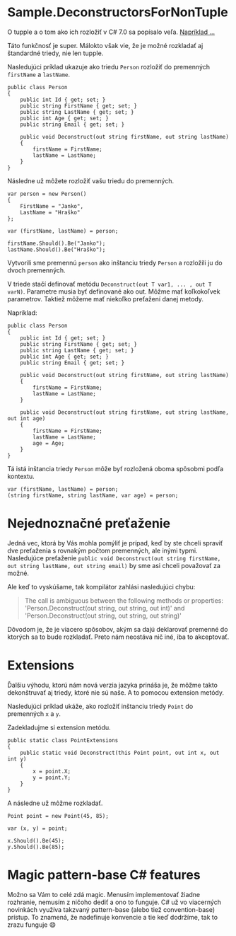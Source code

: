 # Sample.DeconstructorsForNonTuple

O tupple a o tom ako ich rozložiť v C# 7.0 sa popísalo veľa. [Napríklad ...](https://visualstudiomagazine.com/articles/2017/01/01/tuples-csharp-7.aspx)


Táto funkčnosť je super. Málokto však vie, že je možné rozkladať aj štandardné triedy, nie len tupple.

Nasledujúci príklad ukazuje ako triedu ```Person``` rozložiť do premenných ```firstName``` a ```lastName```.

```
public class Person
{
    public int Id { get; set; }
    public string FirstName { get; set; }
    public string LastName { get; set; }
    public int Age { get; set; }
    public string Email { get; set; }

    public void Deconstruct(out string firstName, out string lastName)
    {
        firstName = FirstName;
        lastName = LastName;
    }
}
```

Následne už môžete rozložiť vašu triedu do premenných.
```
var person = new Person()
{
    FirstName = "Janko",
    LastName = "Hraško"
};

var (firstName, lastName) = person;

firstName.Should().Be("Janko");
lastName.Should().Be("Hraško");
```
Vytvorili sme premennú ```person``` ako inštanciu triedy ```Person``` a rozložili ju do dvoch premenných.

V triede stačí definovať metódu ```Deconstruct(out T var1, ... , out T varN)```. Parametre musia byť definované ako out.
Môžme mať koľkokoľvek parametrov. Taktiež môžeme mať niekoľko preťažení danej metody.

Napríklad:
```
public class Person
{
    public int Id { get; set; }
    public string FirstName { get; set; }
    public string LastName { get; set; }
    public int Age { get; set; }
    public string Email { get; set; }

    public void Deconstruct(out string firstName, out string lastName)
    {
        firstName = FirstName;
        lastName = LastName;
    }

    public void Deconstruct(out string firstName, out string lastName, out int age)
    {
        firstName = FirstName;
        lastName = LastName;
        age = Age;
    }
}
```
Tá istá inštancia triedy ```Person``` môže byť rozložená oboma spôsobmi podľa kontextu.
```
var (firstName, lastName) = person;
(string firstName, string lastName, var age) = person;
```

# Nejednoznačné preťaženie
Jedná vec, ktorá by Vás mohla pomýliť je prípad, keď by ste chceli spraviť dve preťaženia s rovnakým počtom premenných,
ale inými typmi.
Nasledujúce preťaženie ```public void Deconstruct(out string firstName, out string lastName, out string email)```
by sme asi chceli považovať za možné.

Ale keď to vyskúšame, tak kompilátor zahlási nasledujúci chybu:
>The call is ambiguous between the following methods or properties: 'Person.Deconstruct(out string, out string, out int)' and 'Person.Deconstruct(out string, out string, out string)'

Dôvodom je, že je viacero spôsobov, akým sa dajú deklarovať premenné do ktorých sa to bude rozkladať. Preto nám neostáva nič iné, iba to akceptovať.

# Extensions
Ďalšiu výhodu, ktorú nám nová verzia jazyka prináša je, že môžme takto dekonštruvať aj triedy, ktoré nie sú naše. A to pomocou extension metódy.

Nasledujúci príklad ukáže, ako rozložiť inštanciu triedy ```Point``` do premenných ```x``` a ```y```.

Zadekladujme si extension metódu.
```
public static class PointExtensions
{
    public static void Deconstruct(this Point point, out int x, out int y)
    {
        x = point.X;
        y = point.Y;
    }
}
```
A následne už môžme rozkladať.
```
Point point = new Point(45, 85);

var (x, y) = point;

x.Should().Be(45);
y.Should().Be(85);
```

# Magic pattern-base C# features
Možno sa Vám to celé zdá magic. Menusím implementovať žiadne rozhranie, nemusím z ničoho dediť a ono to funguje. C# už vo viacerných novinkách využíva takzvaný pattern-base (alebo tiež convention-base) prístup. To znamená, že nadefinuje konvencie a tie keď dodržíme, tak to zrazu funguje :smile:
